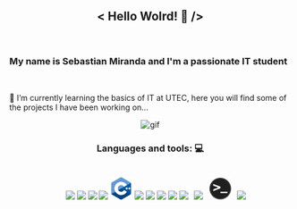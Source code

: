 <link rel="stylesheet" href="https://cdn.jsdelivr.net/gh/devicons/devicon@v2.14.0/devicon.min.css">
<!-- Title -->
<h2 align="center"> < Hello Wolrd! 👋 /></h2> 

<br>

<!-- Quote -->
<h3> My name is Sebastian Miranda and I'm a passionate IT student</h3>
    
<!-- Background -->

 🌱 I’m currently learning the basics of IT at UTEC, here you will find some of the projects I have been working on...

<p align="center"> 
<img src="https://user-images.githubusercontent.com/55005374/95673501-37764680-0b66-11eb-8ee1-d4f4a2b285d9.gif" alt="gif" </img>
</p>


<!-- Features -->
<p><H3 align="center"><strong> Languages and tools: 💻 </strong></p>
<br>
    
  <!-- Icons -->
  
  <img height="40" src="https://cdn.jsdelivr.net/gh/devicons/devicon/icons/java/java-original.svg" />
  <img height="40" src="https://miro.medium.com/max/1400/1*O68LbDvD5Dcsnez73M7v4Q.png" />
  <img height="40" src="https://cdn.freebiesupply.com/logos/large/2x/hibernate-logo-png-transparent.png" />
  <img height="40" src="https://cdn.jsdelivr.net/gh/devicons/devicon/icons/git/git-original.svg" />
  <img height="40" src="https://raw.githubusercontent.com/devicons/devicon/master/icons/cplusplus/cplusplus-original.svg" alt="cplusplus" />
  <img height="40" src="https://cdn.jsdelivr.net/gh/devicons/devicon/icons/c/c-original.svg" />
  <img height="40" src="https://cdn.jsdelivr.net/gh/devicons/devicon/icons/linux/linux-original.svg" />
  <img height="40" src="https://cdn.jsdelivr.net/gh/devicons/devicon/icons/postgresql/postgresql-original-wordmark.svg" />
  <img height="40" src="https://cdn.jsdelivr.net/gh/devicons/devicon/icons/html5/html5-original.svg" />
  <img height="40" src="https://cdn.jsdelivr.net/gh/devicons/devicon/icons/css3/css3-original.svg" />
  <img height="40" src="https://user-images.githubusercontent.com/55005374/103146298-d98ce000-470c-11eb-973d-3ff9e1b90561.png">
  <img height="40" src="https://raw.githubusercontent.com/github/explore/80688e429a7d4ef2fca1e82350fe8e3517d3494d/topics/terminal/terminal.png">
  <img height="40" src="https://user-images.githubusercontent.com/55005374/100187906-b7eecd80-2eae-11eb-8074-b65db8dfaecb.png">

    

<!--
**JuanSeMiranda/JuanseMiranda** is a ✨ _special_ ✨ repository because its `README.md` (this file) appears on your GitHub profile.

Here are some ideas to get you started:

- 🔭 I’m currently working on ...
- 🌱 I’m currently learning ...
- 👯 I’m looking to collaborate on ...
- 🤔 I’m looking for help with ...
- 💬 Ask me about ...
- 📫 How to reach me: ...
- 😄 Pronouns: ...
- ⚡ Fun fact: ...
-->
